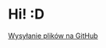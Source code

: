 



# Hi! :D


[Wysyłanie plików na GitHub](https://github.com/tele1/teleBlog/tree/master/Pages/upload.na.gihub.md)
